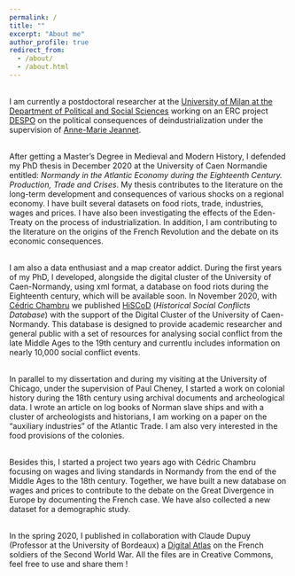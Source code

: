 ```yaml
---
permalink: /
title: ""
excerpt: "About me"
author_profile: true
redirect_from: 
  - /about/
  - /about.html
---
```

<head><meta name="google-site-verification" content="qd15mwk2jz5W5RkyG7fdrPydYWdbhStBVltt7E1LH_g" /></head>

<br>I am currently a postdoctoral researcher at the [University of Milan at the Department of Political and Social Sciences](https://www.unimi.it/en/ugov/person/paul-maneuvrier) working on an ERC project [DESPO](https://cordis.europa.eu/project/id/853033/fr) on the political consequences of deindustrialization under the supervision of [Anne-Marie Jeannet](https://sites.google.com/site/amjeannet/). 

<br>After getting a Master’s Degree in Medieval and Modern History, I defended my PhD thesis in December 2020 at the University of Caen Normandie entitled: _Normandy in the Atlantic Economy during the Eighteenth Century. Production, Trade and Crises_. My thesis contributes to the literature on the long-term development and consequences of various shocks on a regional economy. I have built several datasets on food riots, trade, industries, wages and prices. I have also been investigating the effects of the Eden-Treaty on the process of industrialization. In addition, I am contributing to the literature on the origins of the French Revolution and the debate on its economic consequences.

<br>I am also a data enthusiast and a map creator addict. During the first years of my PhD, I developed, alongside the digital cluster of the University of Caen-Normandy, using xml format, a database on food riots during the Eighteenth century, which will be available soon. In November 2020, with [Cédric Chambru](https://cedricchambru.github.io/) we published [HiSCoD](https://www.unicaen.fr/hiscod/) (_Historical Social Conflicts Database_) with the support of the Digital Cluster of the University of Caen-Normandy. This database is designed to provide academic researcher and general public with a set of resources for analysing social conflict from the late Middle Ages to the 19th century and currentlu includes information on nearly 10,000 social conflict events. 

<br>In parallel to my dissertation and during my visiting at the University of Chicago, under the supervision of Paul Cheney, I started a work on colonial history during the 18th century using archival documents and archeological data. I wrote an article on log books of Norman slave ships and with a cluster of archeologists and historians, I am working on a paper on the “auxiliary industries” of the Atlantic Trade. I am also very interested in the food provisions of the colonies.

<br>Besides this, I started a project two years ago with Cédric Chambru focusing on wages and living standards in Normandy from the end of the Middle Ages to the 18th century. Together, we have built a new database on wages and prices to contribute to the debate on the Great Divergence in Europe by documenting the French case. We have also collected a new dataset for a demographic study.

<br>In the spring 2020, I published in collaboration with Claude Dupuy (Professor at the University of Bordeaux) a [Digital Atlas](https://mortsoublies.fr/) on the French soldiers of the Second World War. All the files are in Creative Commons, feel free to use and share them !


